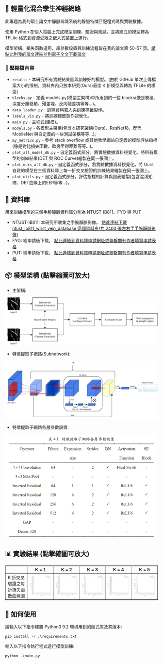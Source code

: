 ## 📝 輕量化混合孿生神經網路
此專題為我的碩士論文中靜脈辨識系統的靜脈特徵匹配程式碼與實驗數據。

使用 Python 在個人電腦上完成模型訓練、驗證與測試，並將建立的模型轉為 TFLite 格式到資源受限之嵌入式裝置上運行。

模型架構、損失函數選用、超參數設置與訓練流程皆在我的論文第 50–57 頁。[請點此到我的論文連結並到電子全文下載論文](https://etheses.lib.ntust.edu.tw/thesis/detail/2b733280676d7c87e0445313c40a9b74/?seq=2#)

### 📁 壓縮檔內容
- `results` - 本研究所有實驗結果圖與訓練好的模型。(由於 GitHub 單次上傳檔案大小的限制，資料夾內只放本研究(Ours)最佳 K 折模型與轉為 TFLite 的模型)
- `blocks.py` - 定義 models.py(模型主架構)中所用到的一些 blocks(像是卷積、深度分離卷積、殘差塊、反向殘差塊等等...)。
- `data_loader.py` - 訓練資料載入與訓練標籤製作。
- `labels_vis.py` - 將訓練標籤製作視覺化。
- `main.py` - 主程式(建模)。
- `models.py` - 各模型主架構(包含本研究架構(Ours)、ResNet18、歷代 MobileNet 與自定義的一些測試架構等等...)。
- `my_metrics.py` -  參考 stack overflow 或其他教學網站自定義的模型評估指標(像是對比損失函數、歐幾里得距離等等...)。
- `plot_all_model_db.py` - 自定義函式部分，將實驗數據資料視覺化。將所有模型的訓練結果(DET 與 ROC Curve)繪製在同一張圖上。
- `plot_ours_all_db.py` - 自定義函式部分，將實驗數據資料視覺化。將 Ours 自建的模型在三個資料庫上每一折交叉驗證的訓練結果繪製在同一張圖上。
- `plot_utils.py` - 自定義函式部分，評估指標的計算與圖表繪製(包含混淆矩陣、DET曲線上的EER等等...)。

## 📁 資料庫
用來訓練模型的三個手腕靜脈資料庫分別為 NTUST-IB811、FYO 與 PUT
- NTUST-IB811: 本研究所收集之手腕靜脈影像。 [點此連結下載 ntust_ib811_wrist_vein_database 這個資料夾(共 2400 張左右手手腕靜脈影像)](https://github.com/Pathfinder1996/ntust-ib811-wrist-vein-verification-system)
- FYO: 經申請後下載。 [點此連結到資料庫申請網址或聯繫期刊作者填寫申請表格](https://fyo.emu.edu.tr/en/download)
- PUT: 經申請後下載。 [點此連結到資料庫申請網址或聯繫期刊作者填寫申請表格](https://digital-library.theiet.org/doi/abs/10.1049/el.2011.1441)

## 📦 模型架構 (點擊縮圖可放大)
- 主架構:

![main](image/1.svg)
  
- 特徵提取子網路(Subnetwork):

![subnet](image/2.svg)

- 特徵提取子網路各層參數設置:

<td><img src="image/3.PNG" width="500"/></td>

## 📊 實驗結果 (點擊縮圖可放大)
<table border="1" cellspacing="0" cellpadding="6">
  <tr>
    <th> </th>
    <th>K = 1</th>
    <th>K = 2</th>
    <th>K = 3</th>
    <th>K = 4</th>
    <th>K = 5</th>
  </tr>
  <tr>
    <td>K 折交叉驗證之每折損失函數曲線圖</td>
    <td><img src="results/Ours/Ours_loss_fold_1.svg" width="300"/></td>
    <td><img src="results/Ours/Ours_loss_fold_2.svg" width="300"/></td>
    <td><img src="results/Ours/Ours_loss_fold_3.svg" width="300"/></td>
    <td><img src="results/Ours/Ours_loss_fold_4.svg" width="300"/></td>
    <td><img src="results/Ours/Ours_loss_fold_5.svg" width="300"/></td>
  </tr>
</table>

## 🚀 如何使用
請輸入以下指令建置 Python3.9.2 環境用到的函式庫及其版本:
```
pip install -r .\requirements.txt
```
輸入以下指令執行程式進行模型訓練:
```
python .\main.py
```
